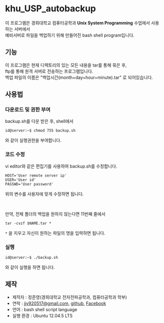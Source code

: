 # khu_USP_autobackup

이 프로그램은 경희대학교 컴퓨터공학과 **Unix System Programming** 수업에서 사용하는 서버에서  
예비서버로 파일을 백업하기 위해 만들어진 bash shell program입니다.  

## 기능

이 프로그램은 현재 디렉토리의 있는 모든 내용을 tar를 통해 묶은 후,  
ftp를 통해 원격 서버로 전송하는 프로그램입니다.  
백업 파일의 이름은 "백업시간(month+day+hour+minute).tar" 로 되어있습니다.  

## 사용법

### 다운로드 및 권한 부여

backup.sh를 다운 받은 후, shell에서  

```
id@server:~$ chmod 755 backup.sh
```

와 같이 실행권한을 부여합니다.  

### 코드 수정

vi editor와 같은 편집기를 사용하여 backup.sh를 수정합니다.  

```
HOST='User remote server ip'   
USER='User id'
PASSWD='User password'
```

위의 변수를 사용자에 맞게 수정하면 됩니다.  

</br>

만약, 전체 폴더의 백업을 원하지 않는다면 11번째 줄에서  

```
tar -cvzf $NAME.tar *
```

`*` 을 지우고 자신이 원하는 파일의 명을 입력하면 됩니다.  

### 실행

```
id@server:~$ ./backup.sh
```

와 같이 실행을 하면 됩니다.  

## 제작

* 제작자 : 정준영(경희대학교 전자전파공학과, 컴퓨터공학과 학부)    
* 연락 : jjy920517@gmail.com, [github](https://github.com/sauber92), [Facebook](https://www.facebook.com/profile.php?id=100003258917365)  
* 언어 : bash shell script language
* 실행 환경 : Ubuntu 12.04.5 LTS
